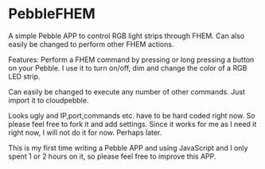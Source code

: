 PebbleFHEM
==========

A simple Pebble APP to control RGB light strips through FHEM. Can also easily be changed to perform other FHEM actions.

Features:
Perform a FHEM command by pressing or long pressing a button on your Pebble. I use it to turn on/off, dim and change the color of a RGB LED strip.

Can easily be changed to execute any number of other commands. Just import it to cloudpebble.

Looks ugly and IP,port,commands etc. have to be hard coded right now. So please feel free to fork it and add settings. Since it works for me as I need it right now, I will not do it for now. Perhaps later.

This is my first time writing a Pebble APP and using JavaScript and I only spent 1 or 2 hours on it, so please feel free to improve this APP.
